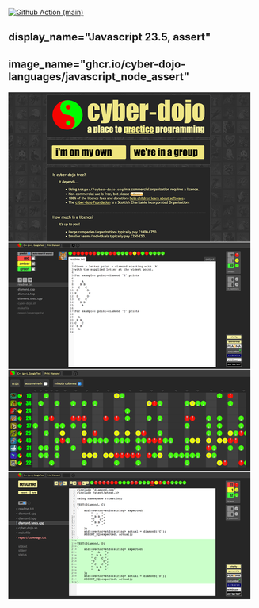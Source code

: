 [![Github Action (main)](https://github.com/cyber-dojo-languages/javascript-assert/actions/workflows/main.yml/badge.svg)](https://github.com/cyber-dojo-languages/javascript-assert/actions)

## display_name="Javascript 23.5, assert"
## image_name="ghcr.io/cyber-dojo-languages/javascript_node_assert"

![cyber-dojo.org home page](https://github.com/cyber-dojo/cyber-dojo/blob/master/shared/home_page_snapshot.png)
